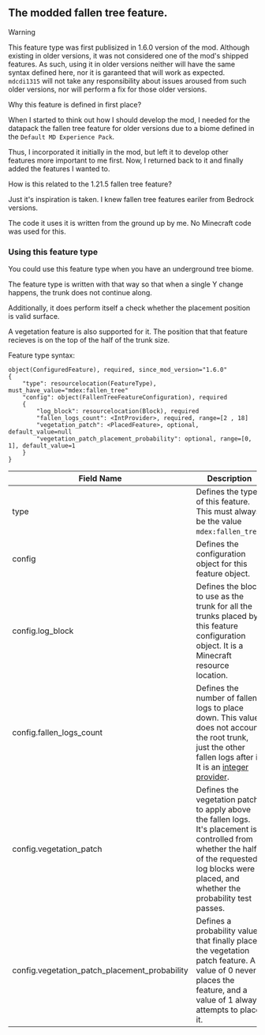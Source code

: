 

## The modded fallen tree feature.

> [!WARNING]
This feature type was first publisized in 1.6.0 version of the mod.
Although existing in older versions, it was not considered one of 
the mod's shipped features. As such, using it in older versions
neither will have the same syntax defined here, 
nor it is garanteed that will work as expected.
`mdcdi1315` will not take any responsibility about issues 
aroused from such older versions, nor will perform a fix 
for those older versions.

Why this feature is defined in first place?

When I started to think out how I should develop the mod,
I needed for the datapack the fallen tree feature for older versions
due to a biome defined in the `Default MD Experience Pack`.

Thus, I incorporated it initially in the mod, but left it to develop other
features more important to me first. Now, I returned back to it and 
finally added the features I wanted to.

How is this related to the 1.21.5 fallen tree feature?

Just it's inspiration is taken. I knew fallen tree features eariler from Bedrock versions.

The code it uses it is written from the ground up by me. No Minecraft code was used for this.

### Using this feature type

You could use this feature type when you have an underground tree biome.

The feature type is written with that way so that when a single Y change happens, the trunk does not continue along.

Additionally, it does perform itself a check whether the placement position is valid surface.

A vegetation feature is also supported for it. The position that that feature recieves is on the top of the half of the trunk size.

Feature type syntax:

~~~
object(ConfiguredFeature), required, since_mod_version="1.6.0"
{
	"type": resourcelocation(FeatureType), must_have_value="mdex:fallen_tree"
	"config": object(FallenTreeFeatureConfiguration), required 
	{
		"log_block": resourcelocation(Block), required
		"fallen_logs_count": <IntProvider>, required, range=[2 , 18]
		"vegetation_patch": <PlacedFeature>, optional, default_value=null
		"vegetation_patch_placement_probability": optional, range=[0, 1], default_value=1
	}
}
~~~

| Field Name                                                               |  Description                                                                                                                                                                                                                                                           |
|------------------------------------------------------------|------------------------------------------------------------------------------------------------------------------------------------------------------------------------------------------------------------| 
| type                                                                        | Defines the type of this feature. This must always be the value `mdex:fallen_tree`.                                                                                                                                         |
| config                                                                     | Defines the configuration object for this feature object.                                                                                                                                                                                  |
| config.log_block                                                    | Defines the block to use as the trunk for all the trunks placed by this feature configuration object. It is a Minecraft resource location.                                                 |
| config.fallen_logs_count                                      | Defines the number of fallen logs to place down. This value does not account the root trunk, just the other fallen logs after it. It is an [integer provider](https://minecraft.wiki/w/Template:Nbt_inherit/int_provider/template). |
| config.vegetation_patch                                       | Defines the vegetation patch to apply above the fallen logs. It's placement is controlled from whether the half of the requested log blocks were placed, and whether the probability test passes. |
| config.vegetation_patch_placement_probability | Defines a probability value that finally places the vegetation patch feature. A value of 0 never places the feature, and a value of 1 always attempts to place it.          | 



